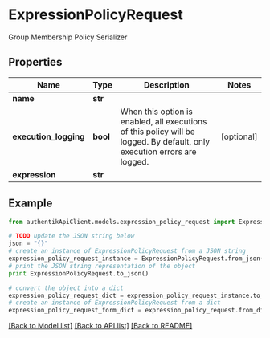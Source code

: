 # ExpressionPolicyRequest

Group Membership Policy Serializer

## Properties
Name | Type | Description | Notes
------------ | ------------- | ------------- | -------------
**name** | **str** |  | 
**execution_logging** | **bool** | When this option is enabled, all executions of this policy will be logged. By default, only execution errors are logged. | [optional] 
**expression** | **str** |  | 

## Example

```python
from authentikApiClient.models.expression_policy_request import ExpressionPolicyRequest

# TODO update the JSON string below
json = "{}"
# create an instance of ExpressionPolicyRequest from a JSON string
expression_policy_request_instance = ExpressionPolicyRequest.from_json(json)
# print the JSON string representation of the object
print ExpressionPolicyRequest.to_json()

# convert the object into a dict
expression_policy_request_dict = expression_policy_request_instance.to_dict()
# create an instance of ExpressionPolicyRequest from a dict
expression_policy_request_form_dict = expression_policy_request.from_dict(expression_policy_request_dict)
```
[[Back to Model list]](../README.md#documentation-for-models) [[Back to API list]](../README.md#documentation-for-api-endpoints) [[Back to README]](../README.md)


